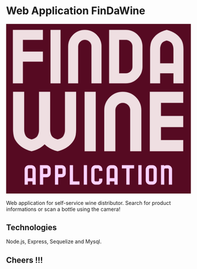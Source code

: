 # Web Application FinDaWine

![enter image description here](https://github.com/Matvienkoa/FinDaWine-Frontend/blob/master/src/assets/title.png?raw=true)


Web application for self-service wine distributor. Search for product informations or scan a bottle using the camera!


## Technologies

Node.js, Express, Sequelize and Mysql.

## Cheers !!!
